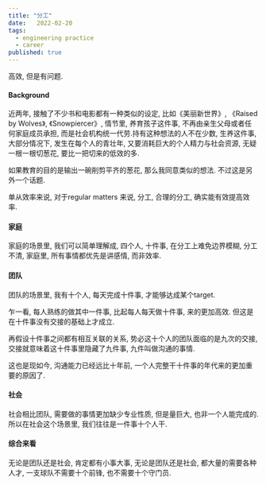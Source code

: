 ```yaml
---
title: "分工"
date:   2022-02-20
tags:
  - engineering practice
  - career
published: true
---
```


高效, 但是有问题.

#### Background
近两年, 接触了不少书和电影都有一种类似的设定, 比如《美丽新世界》, 《Raised by Wolves》, 《Snowpiercer》, 情节里, 养育孩子这件事, 不再由亲生父母或者任何家庭成员承担, 而是社会机构统一代劳.持有这种想法的人不在少数, 生养这件事, 大部分情况下, 发生在每个人的青壮年, 又要消耗巨大的个人精力与社会资源, 无疑一根一根切葱花, 要比一把切来的低效的多.

如果教育的目的是输出一碗削剪平齐的葱花, 那么我同意类似的想法. 不过这是另外一个话题. 

单从效率来说, 对于regular matters 来说, 分工, 合理的分工, 确实能有效提高效率.

#### 家庭
家庭的场景里, 我们可以简单理解成, 四个人, 十件事, 在分工上难免边界模糊, 分工不清, 家庭里, 所有事情都优先是讲感情, 而非效率.

#### 团队
团队的场景里, 我有十个人, 每天完成十件事, 才能够达成某个target. 

乍一看, 每人熟练的做其中一件事, 比起每人每天做十件事, 来的更加高效. 但这是在十件事没有交接的基础上才成立.

再假设十件事之间都有相互关联的关系, 势必这十个人的团队面临的是九次的交接, 交接就意味着这十件事里隐藏了九件事, 九件叫做沟通的事情.

这也是现如今, 沟通能力已经远比十年前,  一个人完整干十件事的年代来的更加重要的原因了.

#### 社会
社会相比团队, 需要做的事情更加缺少专业性质, 但是量巨大, 也非一个人能完成的. 所以在社会这个场景里, 我们往往是一件事十个人干.

#### 综合来看
无论是团队还是社会, 肯定都有小事大事, 无论是团队还是社会, 都大量的需要各种人才, 一支球队不需要十个前锋, 也不需要十个守门员.